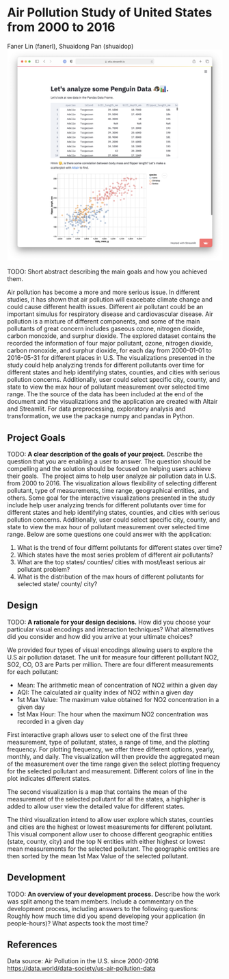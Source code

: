 # Air Pollution Study of United States from 2000 to 2016
Faner Lin (fanerl), Shuaidong Pan (shuaidop)
![A screenshot of your application. Could be a GIF.](screenshot.png)

TODO: Short abstract describing the main goals and how you achieved them.

Air pollution has become a more and more serious issue. In different studies, it has shown that air pollution will exacebate climate change and could cause different health issues. Different air pollutant could be an important simulus for respiratory disease and cardiovascular disease. Air pollution is a mixture of different components, and some of the main pollutants of great concern includes gaseous ozone, nitrogen dioxide, carbon monoxide, and surphur dioxide. The explored dataset contains the recorded the information of four major pollutant, ozone, nitrogen dioxide, carbon monoxide, and surphur dioxide, for each day from 2000-01-01 to 2016-05-31 for different places in U.S. The visualizations presented in the study could help analyzing trends for different pollutants over time for different states and help identifying states, counties, and cities with serious pollution concerns. Additionally, user could select specific city, county, and state to view the max hour of pollutant measurement over selected time range. The the source of the data has been included at the end of the document and the visualizations and the application are created with Altair and Streamlit. For data preprocessing, exploratory analysis and transformation, we use the package numpy and pandas in Python. 

## Project Goals

TODO: **A clear description of the goals of your project.** Describe the question that you are enabling a user to answer. The question should be compelling and the solution should be focused on helping users achieve their goals. 
The project aims to help user analyze air pollution data in U.S. from 2000 to 2016. The visualization allows flexibility of selecting different pollutant, type of measurements, time range, geographical entities, and others. Some goal for the interactive visualizations presented in the study include help user analyzing trends for different pollutants over time for different states and help identifying states, counties, and cities with serious pollution concerns. Additionally, user could select specific city, county, and state to view the max hour of pollutant measurement over selected time range.
Below are some questions one could answer with the application:
1. What is the trend of four differnt pollutants for different states over time?
2. Which states have the most series problem of different air pollutants?
3. What are the top states/ counties/ cities with most/least serious air pollutant problem?
4. What is the distribution of the max hours of different pollutants for selected state/ county/ city?

## Design

TODO: **A rationale for your design decisions.** How did you choose your particular visual encodings and interaction techniques? What alternatives did you consider and how did you arrive at your ultimate choices?

We provided four types of visual encodings allowing users to explore the U.S air pollution dataset. 
The unit for measure four different polllutant NO2, SO2, CO, O3 are Parts per million. There are four different measurements for each pollutant:

 * Mean: The arithmetic mean of concentration of NO2 within a given day
 * AQI: The calculated air quality index of NO2 within a given day
 * 1st Max Value: The maximum value obtained for NO2 concentration in a given day
 * 1st Max Hour: The hour when the maximum NO2 concentration was recorded in a given day

First interactive graph allows user to select one of the first three measurement, type of pollutant, states, a range of time, and the plotting frequency. For plotting frequency, we offer three different options, yearly, monthly, and daily. The visualization will then provide the aggregated mean of the measurement over the time range given the select plotting frequency for the selected pollutant and measurement. Different colors of line in the plot indicates different states. 

The second visualization is a map that contains the mean of the measurement of the selected pollutant for all the states, a highligher is added to allow user view the detailed value for different states. 

The third visualization intend to allow user explore which states, counties and cities are the highest or lowest measurements for different pollutant. This visual component allow user to choose different geographic entities (state, county, city) and the top N entities with either highest or lowest mean measurements for the selected pollutant. The geographic entities are then sorted by the mean 1st Max Value of the selected pollutant. 



## Development

TODO: **An overview of your development process.** Describe how the work was split among the team members. Include a commentary on the development process, including answers to the following questions: Roughly how much time did you spend developing your application (in people-hours)? What aspects took the most time?

## References
Data source: Air Pollution in the U.S. since 2000-2016 https://data.world/data-society/us-air-pollution-data
